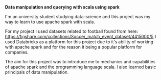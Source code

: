 **Data manipulation and querying with scala using spark**

I'm an university student studying data-science and this project was my way to learn to use apache spark with scala. 

For my project I used datasets related to football found from here: https://figshare.com/collections/Soccer_match_event_dataset/4415000/5
I used Databricks as a platform for this project due to it's ability of working with apache spark and for the reason it being a popular platform for companies.

The aim for this project was to introduce me to mechanics and capabilities of apache spark and the programming language scala. I also learned basic principals of data manipulation.
